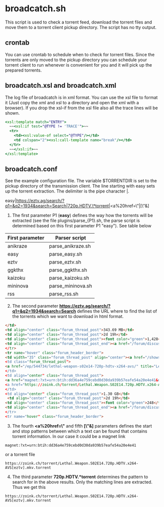 # broadcatch.sh
This script is used to check a torrent feed, download the torrent files and move them to a torrent client pickup directory. The script has no tty output.

## crontab
You can use crontab to schedule when to check for torrent files. Since the torrents are only moved to the pickup directory you can schedule your torrent client to run whenever is convenient for you and it will pick up the prepared torrents.

## broadcatch.xsl and broadcatch.xml
The log file of broadcatch is in xml format. You can use the xsl file to format it (Just copy the xml and xsl to a directory and open the xml with a browser). If you drop the xsl-if from the xsl file also all the trace lines will be shown.
```XSLT
<xsl:template match="ENTRY">
  ~~<xsl:if test="@TYPE != 'TRACE'">~~
  <tr>
    <td><xsl:value-of select="@TYPE"/></td>
    <td colspan="2"><xsl:call-template name="break"/></td>
  </tr>
  ~~</xsl:if>~~
</xsl:template>
```

## broadcatch.conf
See the example configuration file. The variable $TORRENTDIR is set to the pickup directory of the transmission client. The line starting with easy sets up the torrent extraction. The delimiter is the pipe character |. 

easy|https://eztv.ag/search/?q1=&q2=1934&search=Search|720p.HDTV.\*torrent|<a%20href=\\"|[\\"\&]

1. The first parameter P1 (**easy**) defines the way how the torrents will be extracted (see the file plugins/parse_{P1}.sh, the parse script is determined based on this first parameter P1 "easy"). See table below 

First parameter | Parser script
--------------- | -------------
anikraze|parse_anikraze.sh
easy|parse_easy.sh
eztv|parse_eztv.sh
ggkthx|parse_ggkthx.sh
kaizoku|parse_kaizoku.sh
mininova|parse_mininova.sh
rss|parse_rss.sh
2. The second parameter **https://eztv.ag/search/?q1=&q2=1934&search=Search** defines the URL where to find the list of the torrents which we want to download in html format.
```HTML
</td>
<td align="center" class="forum_thread_post">343.69 MB</td>
<td align="center" class="forum_thread_post">2d 19h</td>
<td align="center" class="forum_thread_post"><font color="green">1,428</font></td>
<td align="center" class="forum_thread_post_end"><a href="/forum/discuss/544732/" rel="nofollow" title="Discuss about Lethal Weapon S02E14 HDTV x264-SVA [eztv]:"><img src="/ezimg/s/1/3/chat_empty.png"
</tr>
<tr name="hover" class="forum_header_border">
<td width="35" class="forum_thread_post" align="center"><a href="/shows/1934/lethal-weapon/" title="Lethal Weapon Torrent"><img src="/images/eztv_show_info3.png" border="0" alt="Info" title="Lethal We
<td class="forum_thread_post">
<a href="/ep/544734/lethal-weapon-s02e14-720p-hdtv-x264-avs/" title="Lethal Weapon S02E14 720p HDTV x264-AVS [eztv] (1.30 GB)" alt="Lethal Weapon S02E14 720p HDTV x264-AVS [eztv] (1.30 GB)" class="epi
</td>
<td align="center" class="forum_thread_post">
<a href="magnet:?xt=urn:btih:dd36a4e759cebd0d30da939b57eafe54a20e4e41&dn=Lethal.Weapon.S02E14.720p.HDTV.x264-AVS%5Beztv%5D.mkv%5Beztv%5D&tr=udp%3A%2F%2Ftracker.coppersurfer.tk%3A80&tr=udp%3A%2F%2Fglot
<a href="https://zoink.ch/torrent/Lethal.Weapon.S02E14.720p.HDTV.x264-AVS[eztv].mkv.torrent" rel="nofollow" class="download_1" title="Lethal Weapon S02E14 720p HDTV x264-AVS Torrent: Download Mirror #
</td>
<td align="center" class="forum_thread_post">1.30 GB</td>
 <td align="center" class="forum_thread_post">2d 19h</td>
<td align="center" class="forum_thread_post"><font color="green">248</font></td>
<td align="center" class="forum_thread_post_end"><a href="/forum/discuss/544734/" rel="nofollow" title="Discuss about Lethal Weapon S02E14 720p HDTV x264-AVS [eztv]:"><img src="/ezimg/s/1/3/chat_empty
</tr>
<tr name="hover" class="forum_header_border">
```
3. The fourth **<a%20href=\\"** and fifth **[\\"\&]** parameters defines the start and stop patterns between which a text can be found that contains torrent information. In our case it could be a magnet link
```
magnet:?xt=urn:btih:dd36a4e759cebd0d30da939b57eafe54a20e4e41
```
or a torrent file
```
https://zoink.ch/torrent/Lethal.Weapon.S02E14.720p.HDTV.x264-AVS[eztv].mkv.torrent
```
4. The third parameter **720p.HDTV.\*torrent** determines the pattern to search for in the above results. Only the matching lines are extracted. Thus we get this
```
https://zoink.ch/torrent/Lethal.Weapon.S02E14.720p.HDTV.x264-AVS[eztv].mkv.torrent
```
